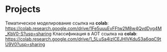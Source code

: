 # Projects
Тематическое моделирование ссылка на __colab__: https://colab.research.google.com/drive/1Fe5uuuEvFFtw2M8w4QvdDyg4M_KbV0-S?usp=sharing
Классификация в АОТ ссылка на __colab__: https://colab.research.google.com/drive/1_5LuSa4izlCEJHIVKduS3a6qqC9tU9V0?usp=sharing
